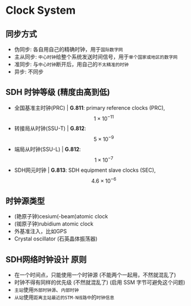 # Clock System

## 同步方式

* 伪同步: 各自用自己的精确时钟，用于`国际数字网`
* 主从同步: `中心时钟`给整个系统发送时间信号，用于`单个国家或地区的数字网`
* 准同步: 与`中心时钟`断开后，用自己的`不太精准的时钟`
* 异步: 不同步

## SDH 时钟等级 \(精度由高到低\)

* 全国基准主时钟\(PRC\) \| **G.811**: primary reference clocks \(PRC\), $$1 \times 10^{-11}$$
* 转接局从时钟\(SSU-T\) \| **G.812**: $$5 \times 10^{-9}$$
* 端局从时钟\(SSU-L\) \| **G.812**: $$1 \times 10^{-7}$$
* SDH网元时钟 \| **G.813**: SDH equipment slave clocks \(SEC\), $$4.6 \times 10^{-6}$$

## 时钟源类型

* \(艳原子钟\)cesium\(-beam\)atomic clock
* \(铷原子钟\)rubidium atomic clock 
* 外基准注入，比如GPS
* Crystal oscillator \(石英晶体振荡器\)

## SDH网络时钟设计 原则

* 在一个时间点，只能使用一个时钟源 \(不能两个一起用，不然就混乱了\)
* 时钟不得有同样的优先级 \(不然就混乱了\) \(启用 SSM 字节可避免这个问题\)
* `主站`使用`外部时钟源`、`内部时钟`
* `从站`使用`距离主站最近的STM-N线路中`的`时钟信息`

